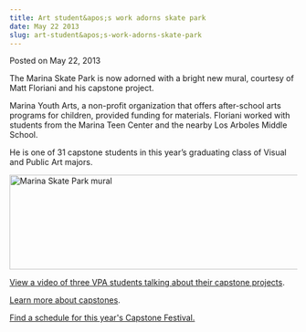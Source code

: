 ```yaml
---
title: Art student&apos;s work adorns skate park
date: May 22 2013
slug: art-student&apos;s-work-adorns-skate-park
---
```





<span class="date">Posted on May 22, 2013    </span>
<p>The Marina Skate Park is now adorned with a bright new mural,
courtesy of Matt Floriani and his capstone project.</p>
<p>Marina Youth Arts, a non-profit organization that offers
after-school arts programs for children, provided funding for
materials. Floriani worked with students from the Marina Teen
Center and the nearby Los Arboles Middle School.</p>
<p>He is one of 31 capstone students in this year&#x2019;s graduating
class of Visual and Public Art majors.&#xA0;</p>
<p><img alt="Marina Skate Park mural" src="http://news.csumb.edu/sites/default/files/65/attachments/news/images/marina_skate_park_for_web.jpg" style="width:550px; height:166px"/></p>
<p><a href="http://www.youtube.com/watch?feature=player_embedded&amp;v=tqtnOfp6E9U" rel="nofollow">View a video of three VPA students talking about
their capstone projects</a>.</p>
<p><a href="../../../2012/may/14/capping-college-senior-projects.html" rel="nofollow">L</a><a href="../../../2012/may/14/capping-college-senior-projects.html" rel="nofollow">earn more about capstones</a>.</p>
<p><a href="http://capstonefestival.csumb.edu/" rel="nofollow">Find
a schedule for&#xA0;this year&apos;s Capstone Festival.</a><br>
&#xA0;</br></p>
<p><br>
&#xA0;</br></p>





